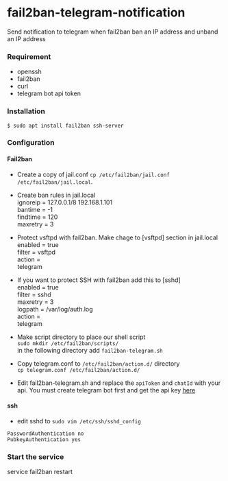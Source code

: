 # fail2ban-telegram-notification
Send notification to telegram when fail2ban ban an IP address and unband an IP address

### Requirement
- openssh
- fail2ban
- curl
- telegram bot api token

### Installation
`$ sudo apt install fail2ban ssh-server`

### Configuration
#### Fail2ban
- Create a copy of jail.conf `cp /etc/fail2ban/jail.conf /etc/fail2ban/jail.local`.
- Create ban rules in jail.local <br>
   ignoreip = 127.0.0.1/8 192.168.1.101   
   bantime = -1  
   findtime = 120   
   maxretry = 3  
  
- Protect vsftpd with fail2ban. Make chage to [vsftpd] section in jail.local
   enabled = true  
   filter  = vsftpd  
   action  =  
   telegram
   
 - If you want to protect SSH with fail2ban add this to [sshd]  
   enabled = true  
   filter  = sshd   
   maxretry = 3  
   logpath = /var/log/auth.log  
   action  =  
   telegram 
   
 - Make script directory to place our shell script  
 `sudo mkdir /etc/fail2ban/scripts/`  
 in the following directory add `fail2ban-telegram.sh`  
 
 - Copy telegram.conf to `/etc/fail2ban/action.d/` directory  
 `cp telegram.conf /etc/fail2ban/action.d/`
 
 - Edit fail2ban-telegram.sh and replace the `apiToken` and `chatId` with your api. You must create telegram bot first and get the api key [here](https://www.sohamkamani.com/blog/2016/09/21/making-a-telegram-bot/)

#### ssh
 - edit sshd to `sudo vim /etc/ssh/sshd_config`

  ```
  PasswordAuthentication no
  PubkeyAuthentication yes
  ```

### Start the service  
service fail2ban restart

